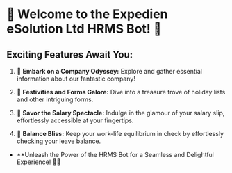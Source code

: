 # 🌟 Welcome to the Expedien eSolution Ltd HRMS Bot! 🤖

## Exciting Features Await You:

1. 🏢 **Embark on a Company Odyssey:** Explore and gather essential information about our fantastic company!

2. 🎉 **Festivities and Forms Galore:** Dive into a treasure trove of holiday lists and other intriguing forms.

3. 💸 **Savor the Salary Spectacle:** Indulge in the glamour of your salary slip, effortlessly accessible at your fingertips.

4. 🍃 **Balance Bliss:** Keep your work-life equilibrium in check by effortlessly checking your leave balance.

- **Unleash the Power of the HRMS Bot for a Seamless and Delightful Experience! 🌈🚀